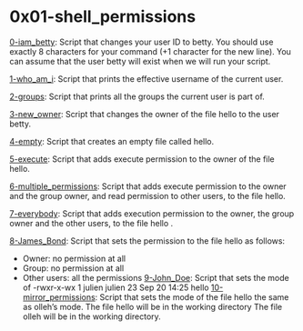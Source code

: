 # 0x01-shell_permissions  

[0-iam_betty](https://github.com/vessoutraore/alx-system_engineering-devops/tree/master/0x01-shell_permissions/0-iam_betty "0-iam_betty"): Script that changes your user ID to betty. You should use exactly 8 characters for your command (+1 character for the new line). You can assume that the user betty will exist when we will run your script.

[1-who_am_i](https://github.com/vessoutraore/alx-system_engineering-devops/tree/master/0x01-shell_permissions/1-who_am_i "1-who_am_i"): Script that prints the effective username of the current user.

[2-groups](https://github.com/vessoutraore/alx-system_engineering-devops/tree/master/0x01-shell_permissions/2-groups "2-groups"): Script that prints all the groups the current user is part of.

[3-new_owner](https://github.com/vessoutraore/alx-system_engineering-devops/tree/master/0x01-shell_permissions/3-new_owner "3-new_owner"): Script that changes the owner of the file hello to the user betty.

[4-empty](https://github.com/vessoutraore/alx-system_engineering-devops/tree/master/0x01-shell_permissions/4-empty "4-empty"): Script that creates an empty file called hello.

[5-execute](https://github.com/vessoutraore/alx-system_engineering-devops/tree/master/0x01-shell_permissions/5-execute "5-execute"): Script that adds execute permission to the owner of the file hello.

[6-multiple_permissions](https://github.com/vessoutraore/alx-system_engineering-devops/tree/master/0x01-shell_permissions/6-multiple_permissions "6-multiple_permissions"): Script that adds execute permission to the owner and the group owner, and read permission to other users, to the file hello.

[7-everybody](https://github.com/vessoutraore/alx-system_engineering-devops/tree/master/0x01-shell_permissions/7-everybody "7-everybody"): Script that adds execution permission to the owner, the group owner and the other users, to the file hello . 

[8-James_Bond](https://github.com/vessoutraore/alx-system_engineering-devops/tree/master/0x01-shell_permissions/8-James_Bond "8-James_Bond"): Script that sets the permission to the file hello as follows:
* Owner: no permission at all
* Group: no permission at all
* Other users: all the permissions
[9-John_Doe](https://github.com/vessoutraore/alx-system_engineering-devops/tree/master/0x01-shell_permissions/9-John_Doe "9-John_Doe"): Script that sets the mode of -rwxr-x-wx 1 julien julien 23 Sep 20 14:25 hello
[10-mirror_permissions](https://github.com/vessoutraore/alx-system_engineering-devops/tree/master/0x01-shell_permissions/10-mirror_permissions "10-mirror_permissions"): Script that sets the mode of the file hello the same as olleh’s mode. The file hello will be in the working directory The file olleh will be in the working directory. 



